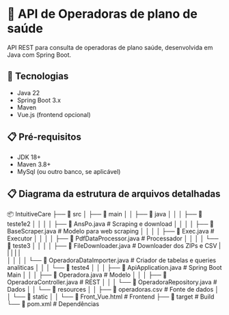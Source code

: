 # 🏥 API de Operadoras de plano de saúde

API REST para consulta de operadoras de plano saúde, desenvolvida em Java com Spring Boot.

## 🚀 Tecnologias
- Java 22
- Spring Boot 3.x
- Maven
- Vue.js (frontend opcional)

## 📋 Pré-requisitos
- JDK 18+
- Maven 3.8+
- MySql (ou outro banco, se aplicável)


## 📋 Diagrama da estrutura de arquivos detalhadas
📦 IntuitiveCare
├── 📂 src
│   ├── 📂 main
│   │   ├── 📂 java
│   │   │   ├── 📂 teste1e2
│   │   │   │   ├── 📄 AnsPo.java             # Scraping e download 
│   │   │   │   ├── 📄 BaseScraper.java       # Modelo para web scraping
│   │   │   │   ├── 📄 Exec.java              # Executor
│   │   │   │   ├── 📄 PdfDataProcessor.java  # Processador
│   │   │   │   └── 📂 teste3
│   │   │   │       ├── 📄 FileDownloader.java          # Downloader dos ZIPs e CSV
|   |   |   |       |                                                    
│   │   │   │       └── 📄 OperadoraDataImporter.java   # Criador de tabelas e queries analiticas
│   │   │   └── 📂 teste4
│   │   │       ├── 📄 ApiApplication.java    # Spring Boot Main
│   │   │       ├── 📄 Operadora.java         # Modelo
│   │   │       ├── 📄 OperadoraController.java # REST
│   │   │       └── 📄 OperadoraRepository.java # Dados
│   │   └── 📂 resources
│   │       ├── 📄 operadoras.csv           # Fonte de dados
│   │       └── 📂 static
│   │           └── 📄 Front_Vue.html       # Frontend
├── 📂 target                              # Build
└── 📄 pom.xml                             # Dependências